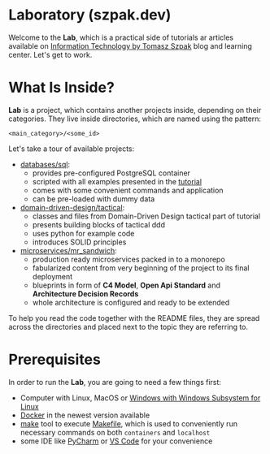 # Laboratory (szpak.dev)
Welcome to the **Lab**, which is a practical side of tutorials ar articles available on 
[Information Technology by Tomasz Szpak](https://www.szpak.dev) blog and learning center. Let's get to work.

# What Is Inside?
**Lab** is a project, which contains another projects inside, depending on their categories. They live inside directories,
which are named using the pattern:

```shell
<main_category>/<some_id>
```

Let's take a tour of available projects:

* [databases/sql](databases/sql):
  * provides pre-configured PostgreSQL container
  * scripted with all examples presented in the [tutorial](https://www.szpak.dev/tutorials/#databases-sql)
  * comes with some convenient commands and application
  * can be pre-loaded with dummy data
* [domain-driven-design/tactical](domain-driven-design/tactical):
  * classes and files from Domain-Driven Design tactical part of tutorial
  * presents building blocks of tactical ddd
  * uses python for example code
  * introduces SOLID principles
* [microservices/mr_sandwich](microservices/mr_sandwich):
  * production ready microservices packed in to a monorepo
  * fabularized content from very beginning of the project to its final deployment
  * blueprints in form of **C4 Model**, **Open Api Standard** and **Architecture Decision Records**
  * whole architecture is configured and ready to be extended

To help you read the code together with the README files, they are spread across the directories and placed next to the
topic they are referring to.

# Prerequisites
In order to run the **Lab**, you are going to need a few things first:

* Computer with Linux, MacOS or [Windows with Windows Subsystem for Linux](https://learn.microsoft.com/en-us/windows/wsl/install)
* [Docker](https://docs.docker.com/get-docker/) in the newest version available
* [make](https://www.gnu.org/software/make/) tool to execute [Makefile](https://opensource.com/article/18/8/what-how-makefile),
which is used to conveniently run necessary commands on both `containers` and `localhost`
* some IDE like [PyCharm](https://www.jetbrains.com/pycharm/) or [VS Code](https://code.visualstudio.com/docs/languages/python) 
for your convenience